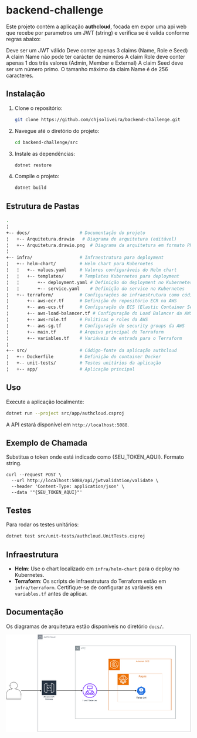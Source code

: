 ﻿# backend-challenge

Este projeto contém a aplicação **authcloud**, focada em expor uma api web que recebe por parametros um JWT (string) e verifica se é valida conforme regras abaixo:

Deve ser um JWT válido
Deve conter apenas 3 claims (Name, Role e Seed)
A claim Name não pode ter carácter de números
A claim Role deve conter apenas 1 dos três valores (Admin, Member e External)
A claim Seed deve ser um número primo.
O tamanho máximo da claim Name é de 256 caracteres.

## Instalação

1. Clone o repositório:
   ```bash
   git clone https://github.com/chjsoliveira/backend-challenge.git
   ```

2. Navegue até o diretório do projeto:
   ```bash
   cd backend-challenge/src
   ```

3. Instale as dependências:
   ```bash
   dotnet restore
   ```

4. Compile o projeto:
   ```bash
   dotnet build
   ```

## Estrutura de Pastas

```bash
.
¦
+-- docs/                   # Documentação do projeto
¦   +-- Arquitetura.drawio   # Diagrama de arquitetura (editável)
¦   +-- Arquitetura.drawio.png  # Diagrama da arquitetura em formato PNG
¦
+-- infra/                  # Infraestrutura para deployment
¦   +-- helm-chart/         # Helm chart para Kubernetes
¦   ¦   +-- values.yaml     # Valores configuráveis do Helm chart
¦   ¦   +-- templates/      # Templates Kubernetes para deployment
¦   ¦       +-- deployment.yaml # Definição do deployment no Kubernetes
¦   ¦       +-- service.yaml    # Definição do service no Kubernetes
¦   +-- terraform/          # Configurações de infraestrutura como código (IaC) usando Terraform
¦       +-- aws-ecr.tf      # Definição do repositório ECR na AWS
¦       +-- aws-ecs.tf      # Configuração do ECS (Elastic Container Service)
¦       +-- aws-load-balancer.tf # Configuração do Load Balancer da AWS
¦       +-- aws-role.tf     # Políticas e roles da AWS
¦       +-- aws-sg.tf       # Configuração de security groups da AWS
¦       +-- main.tf         # Arquivo principal do Terraform
¦       +-- variables.tf    # Variáveis de entrada para o Terraform
¦
+-- src/                    # Código-fonte da aplicação authcloud
¦   +-- Dockerfile          # Definição do container Docker
¦   +-- unit-tests/         # Testes unitários da aplicação
¦   +-- app/                # Aplicação principal

```

## Uso

Execute a aplicação localmente:

```bash
dotnet run --project src/app/authcloud.csproj
```

A API estará disponível em `http://localhost:5088`.

## Exemplo de Chamada

Substitua o token onde está indicado como {SEU_TOKEN_AQUI}. Formato string.

```curl
curl --request POST \
  --url http://localhost:5088/api/jwtvalidation/validate \
  --header 'Content-Type: application/json' \
  --data '"{SEU_TOKEN_AQUI}"'
```

## Testes

Para rodar os testes unitários:

```bash
dotnet test src/unit-tests/authcloud.UnitTests.csproj
```

## Infraestrutura

- **Helm**: Use o chart localizado em `infra/helm-chart` para o deploy no Kubernetes.
- **Terraform**: Os scripts de infraestrutura do Terraform estão em `infra/terraform`. Certifique-se de configurar as variáveis em `variables.tf` antes de aplicar.

## Documentação

Os diagramas de arquitetura estão disponíveis no diretório `docs/`.

![Diagrama do Sistema](docs/Arquitetura.drawio.png)
